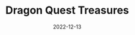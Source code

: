 ---
title: 'Dragon Quest Treasures'
tags:
  - platform_switch
  - genre_action-adventure
  - genre_rpg
digital: false
physical: true
guide: false
pending: false
date: 2022-12-13
---